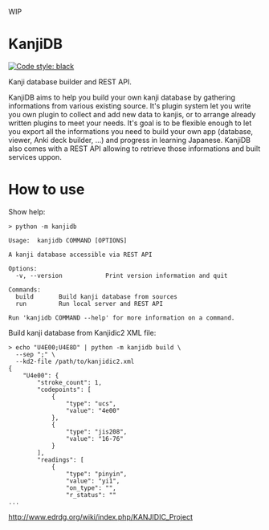 WIP

# KanjiDB

[![Code style: black](https://img.shields.io/badge/code%20style-black-000000.svg)](https://github.com/psf/black)

Kanji database builder and REST API.

KanjiDB aims to help you build your own kanji database by gathering
informations from various existing source. It's plugin system let you
write you own plugin to collect and add new data to kanjis,
or to arrange already written plugins to meet your needs. It's goal
is to be flexible enough to let you export all the informations you
need to build your own app (database, viewer, Anki deck builder, ...) and
progress in learning Japanese. KanjiDB also comes with a REST API allowing to
retrieve those informations and built services uppon.

# How to use

Show help:

```
> python -m kanjidb

Usage:  kanjidb COMMAND [OPTIONS]

A kanji database accessible via REST API

Options:
  -v, --version            Print version information and quit

Commands:
  build       Build kanji database from sources
  run         Run local server and REST API

Run 'kanjidb COMMAND --help' for more information on a command.

```

Build kanji database from Kanjidic2 XML file:

```
> echo "U4E00;U4E8D" | python -m kanjidb build \
  --sep ";" \
  --kd2-file /path/to/kanjidic2.xml
{
    "U4e00": {
        "stroke_count": 1,
        "codepoints": [
            {
                "type": "ucs",
                "value": "4e00"
            },
            {
                "type": "jis208",
                "value": "16-76"
            }
        ],
        "readings": [
            {
                "type": "pinyin",
                "value": "yi1",
                "on_type": "",
                "r_status": ""
...
```

http://www.edrdg.org/wiki/index.php/KANJIDIC_Project
